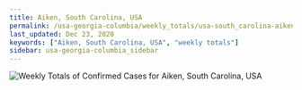 ```yaml
---
title: Aiken, South Carolina, USA
permalink: /usa-georgia-columbia/weekly_totals/usa-south_carolina-aiken-weekly_totals.html
last_updated: Dec 23, 2020
keywords: ["Aiken, South Carolina, USA", "weekly totals"]
sidebar: usa-georgia-columbia_sidebar
---
```


![Weekly Totals of Confirmed Cases for Aiken, South Carolina, USA](/covid_tracker/images/graphs/usa-south_carolina-aiken-weekly_totals_graph.png)
